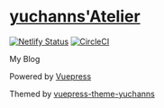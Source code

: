 # [yuchanns'Atelier](https://yuchanns.org)

[![Netlify Status](https://api.netlify.com/api/v1/badges/b3d515fb-fee0-4c4c-bffa-f84b150a7430/deploy-status)](https://app.netlify.com/sites/yuchanns/deploys)
[![CircleCI](https://circleci.com/gh/yuchanns/Atelier.svg?style=svg)](https://circleci.com/gh/yuchanns/Atelier)

My Blog

Powered by [Vuepress](https://vuepress.vuejs.org/)

Themed by [vuepress-theme-yuchanns](https://vuepress-theme-yuchanns.yuchanns.xyz/)
